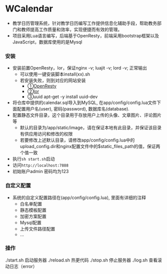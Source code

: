# WCalendar

* 教学日历管理系统，针对教学日历编写工作提供信息化辅助手段，帮助教务部门和教师提高工作质量和效率，实现便捷而有效的管理。
* 项目采用Lua语言编写，后端基于OpenResty，前端采用bootstrap框架以及JavaScript，数据库使用的是Mysql

### 安装

- 安装前置OpenResty，lor，保证nginx -v; luajit -v; lord -v; 正常输出
	- 可以使用一键安装脚本install(xx).sh
	- 若安装失败，则到对应的网站安装
		- ①[OpenResty](http://openresty.org/cn/)
		- ②[lor](https://github.com/sumory/lor)
		- ③uuid apt-get -y install uuid-dev 
- 将仓库中提供的calendar.sql导入到MySQL, 在app/config/config.lua文件下面配置用户名(user), 密码(password), 数据库名(database).
- 配置静态文件目录，这个目录用于存放用户上传的头像、文章图片、评论图片等
	- 默认的目录为/app/static/image，请在保证本地有此目录，并保证该目录有供应用访问和修改的权限
	- 若要修改上述默认目录，请修改app/config/config.lua中的upload_config.dir和nginx配置文件中的$static_files_path的值，保证两个值一致
- 执行`sh start.sh`启动
- 访问`http://localhost:7888`
- 初始账户admin 密码均为123

### 自定义配置
- 系统的自定义配置路径在(app/config/config.lua), 里面有详细的注释
	- 白名单配置
	- 静态模板配置
	- 加密方案配置
	- Mysql配置
	- 上传文件路径配置
	- ...

### 操作

./start.sh   启动服务器
./reload.sh  热更代码
./stop.sh    停止服务器
./log.sh 	 查看滚动日志（error）
